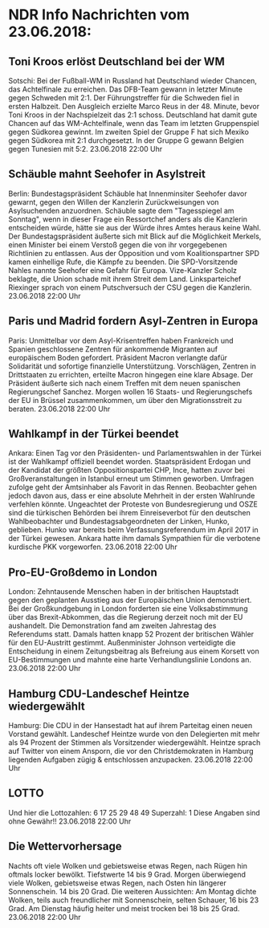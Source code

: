 # NDR Info Nachrichten vom 23.06.2018:


## Toni Kroos erlöst Deutschland bei der WM
Sotschi:	Bei der Fußball-WM in Russland hat Deutschland wieder Chancen, das Achtelfinale zu erreichen. Das DFB-Team gewann in letzter Minute gegen Schweden mit 2:1. Der Führungstreffer für die Schweden fiel in ersten Halbzeit. Den Ausgleich erzielte Marco Reus in der 48. Minute, bevor Toni Kroos in der Nachspielzeit das 2:1 schoss. Deutschland hat damit gute Chancen auf das WM-Achtelfinale, wenn das Team im letzten Gruppenspiel gegen Südkorea gewinnt. Im zweiten Spiel der Gruppe F hat sich Mexiko gegen Südkorea mit 2:1 durchgesetzt. In der Gruppe G gewann Belgien gegen Tunesien mit 5:2. 23.06.2018 22:00 Uhr 

## Schäuble mahnt Seehofer in Asylstreit
Berlin: Bundestagspräsident Schäuble hat Innenminsiter Seehofer davor gewarnt, gegen den Willen der Kanzlerin Zurückweisungen von Asylsuchenden anzuordnen. Schäuble sagte dem "Tagesspiegel am Sonntag", wenn in dieser Frage ein Ressortchef anders als die Kanzlerin entscheiden würde, hätte sie aus der Würde ihres Amtes heraus keine Wahl. Der Bundestagspräsident äußerte sich mit Blick auf die Möglichkeit Merkels, einen Minister bei einem Verstoß gegen die von ihr vorgegebenen Richtlinien zu entlassen. Aus der Opposition und vom Koalitionspartner SPD kamen einhellige Rufe, die Kämpfe zu beenden. Die SPD-Vorsitzende Nahles nannte Seehofer eine Gefahr für Europa. Vize-Kanzler Scholz beklagte, die Union schade mit ihrem Streit dem Land. Linksparteichef Riexinger sprach von einem Putschversuch der CSU gegen die Kanzlerin. 23.06.2018 22:00 Uhr 

## Paris und Madrid fordern Asyl-Zentren in Europa
Paris: Unmittelbar vor dem Asyl-Krisentreffen haben Frankreich und Spanien geschlossene Zentren für ankommende Migranten auf europäischem Boden gefordert. Präsident Macron verlangte dafür Solidarität und sofortige finanzielle Unterstützung. Vorschlägen, Zentren in Drittstaaten zu errichten, erteilte Macron hingegen eine klare Absage. Der Präsident äußerte sich nach einem Treffen mit dem neuen spanischen Regierungschef Sanchez. Morgen wollen 16 Staats- und Regierungschefs der EU in Brüssel zusammenkommen, um über den Migrationsstreit zu beraten. 23.06.2018 22:00 Uhr 

## Wahlkampf in der Türkei beendet
Ankara: Einen Tag vor den Präsidenten- und Parlamentswahlen in der Türkei ist der Wahlkampf offiziell beendet worden. Staatspräsident Erdogan und der Kandidat der größten Oppositionspartei CHP, Ince, hatten zuvor bei Großveranstaltungen in Istanbul erneut um Stimmen geworben. Umfragen zufolge geht der Amtsinhaber als Favorit in das Rennen. Beobachter gehen jedoch davon aus, dass er eine absolute Mehrheit in der ersten Wahlrunde verfehlen könnte. Ungeachtet der Proteste von Bundesregierung und OSZE sind die türkischen Behörden bei ihrem Einreiseverbot für den deutschen Wahlbeobachter und Bundestagsabgeordneten der Linken, Hunko, geblieben. Hunko war bereits beim Verfassungsreferendum im April 2017 in der Türkei gewesen. Ankara hatte ihm damals Sympathien für die verbotene kurdische PKK vorgeworfen. 23.06.2018 22:00 Uhr 

## Pro-EU-Großdemo in London
London: Zehntausende Menschen haben in der britischen Hauptstadt gegen den geplanten Ausstieg aus der Europäischen Union demonstriert. Bei der Großkundgebung in London forderten sie eine Volksabstimmung über das Brexit-Abkommen, das die Regierung derzeit noch mit der EU aushandelt. Die Demonstration fand am zweiten Jahrestag des Referendums statt. Damals hatten knapp 52 Prozent der britischen Wähler für den EU-Austritt gestimmt. Außenminister Johnson verteidigte die Entscheidung in einem Zeitungsbeitrag als Befreiung aus einem Korsett von EU-Bestimmungen und mahnte eine harte Verhandlungslinie Londons an. 23.06.2018 22:00 Uhr 

## Hamburg CDU-Landeschef Heintze wiedergewählt
Hamburg: Die CDU in der Hansestadt hat auf ihrem Parteitag einen neuen Vorstand gewählt. Landeschef Heintze wurde von den Delegierten mit mehr als 94 Prozent der Stimmen als Vorsitzender wiedergewählt. Heintze sprach auf Twitter von einem Ansporn, die vor den Christdemokraten in Hamburg liegenden Aufgaben zügig & entschlossen anzupacken. 23.06.2018 22:00 Uhr 

## LOTTO
Und hier die Lottozahlen:
6		17		25		29		48		49
Superzahl:		1 Diese Angaben sind ohne Gewähr!! 23.06.2018 22:00 Uhr 

## Die Wettervorhersage
Nachts oft viele Wolken und gebietsweise etwas Regen, nach Rügen hin oftmals locker bewölkt. Tiefstwerte 14 bis 9 Grad. Morgen überwiegend viele Wolken, gebietsweise etwas Regen, nach Osten hin längerer Sonnenschein. 14 bis 20 Grad. Die weiteren Aussichten: Am Montag dichte Wolken, teils auch freundlicher mit Sonnenschein, selten Schauer, 16 bis 23 Grad. Am Dienstag häufig heiter und meist trocken bei 18 bis 25 Grad. 23.06.2018 22:00 Uhr 
